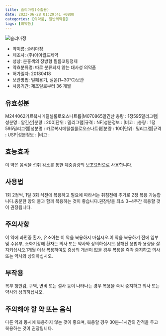 ```yaml
---
title: 슬리마정(수출용)
date: 2023-06-28 01:29:41 +0800
categories: [의약품, 일반의약품]
tags: [의약품]
---
```

![슬리마정](https://nedrug.mfds.go.kr/pbp/cmn/itemImageDownload/1N4wuy1lBAb)

- 약이름: 슬리마정
- 제조사: (주)아이월드제약
- 성상: 분홍색의 장방형 필름코팅정제
- 약효분류명: 따로 분류되지 않는 대사성 의약품
- 허가일자: 20180418
- 보관방법: 밀폐용기, 실온(1~30℃)보관
- 사용기간: 제조일로부터 36 개월
## 유효성분
M244062카르복시메틸셀룰로오스나트륨|M070865알긴산
총량 : 1정595밀리그램|성분명 : 알긴산|분량 : 200|단위 : 밀리그램|규격 : NF|성분정보 : |비고 : ;총량 : 1정595밀리그램|성분명 : 카르복시메틸셀룰로오스나트륨|분량 : 100|단위 : 밀리그램|규격 : USP|성분정보 : |비고 :
## 효능효과
이 약은 음식물 섭취 감소를 통한 체중감량의 보조요법으로 사용합니다.
## 사용법
1회 2정씩, 1일 3회 식전에 복용하고 필요에 따라서는 취침전에 추가로 2정 복용 가능합니다.충분한 양의 물과 함께 복용하는 것이 좋습니다.권장량을 최소 3~4주간 복용할 것이 권장됩니다.
## 주의사항
이 약에 과민증 환자, 유소아는 이 약을 복용하지 마십시오.이 약을 복용하기 전에 임부 및 수유부, 소화기장애 환자는 의사 또는 약사와 상의하십시오.정해진 용법과 용량을 잘 지키십시오.1개월 이상 복용하여도 증상의 개선이 없을 경우 복용을 즉각 중지하고 의사 또는 약사와 상의하십시오.
## 부작용
복부 팽만감, 구역, 변비 또는 설사 등이 나타나는 경우 복용을 즉각 중지하고 의사 또는 약사와 상의하십시오.
## 주의해야 할 약 또는 음식
다른 약과 동시에 복용하지 않는 것이 좋으며, 복용할 경우 30분~1시간의 간격을 두고 복용하는 것이 권장됩니다.

